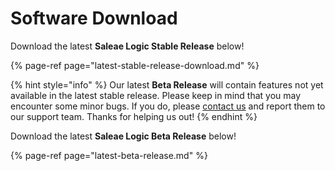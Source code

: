 # Software Download

Download the latest **Saleae Logic Stable Release** below!

{% page-ref page="latest-stable-release-download.md" %}

{% hint style="info" %}
Our latest **Beta Release** will contain features not yet available in the latest stable release. Please keep in mind that you may encounter some minor bugs. If you do, please [contact us](https://support.saleae.com/hc/en-us/requests/new) and report them to our support team. Thanks for helping us out!
{% endhint %}

Download the latest **Saleae Logic Beta Release** below!

{% page-ref page="latest-beta-release.md" %}









